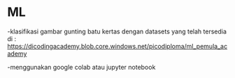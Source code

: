 # ML
-klasifikasi gambar gunting batu kertas dengan datasets yang telah tersedia di : https://dicodingacademy.blob.core.windows.net/picodiploma/ml_pemula_academy

-menggunakan google colab atau jupyter notebook
